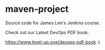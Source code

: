 # maven-project
Source code for James Lee's Jenkins course.

Check out our Latest DevOps PDF book.

https://www.level-up.one/devops-pdf-book :)
